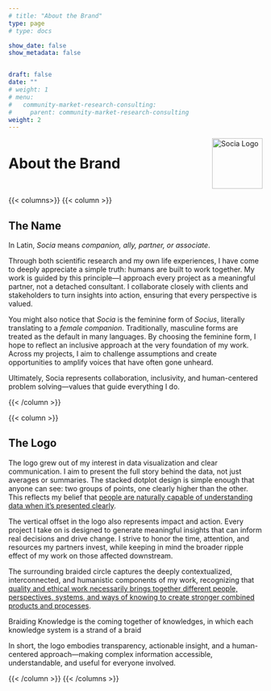 ```yaml
---
# title: "About the Brand"
type: page
# type: docs

show_date: false
show_metadata: false


draft: false
date: ""
# weight: 1
# menu:
#   community-market-research-consulting:
#     parent: community-market-research-consulting
weight: 2
---
```





<div class="header-with-logo">
  <h1>About the Brand</h1>
  <img src="/community-market-research-consulting/socia_logo.png" alt="Socia Logo" style="height:100px;">
</div>





<style>

/* Base button style */
.cta-button {
  display: inline-flex;
  align-items: center;
  justify-content: center;
  color: #fff !important;                     /* force white text */
  -webkit-text-fill-color: #fff !important;   /* for iOS / Safari */
  padding: 0.6rem 1rem;
  border-radius: 0.5rem;
  text-decoration: none;
  font-weight: 700;
  min-height: 40px;
  transition: transform .12s ease, box-shadow .12s ease, background-color .18s ease;
  will-change: transform, box-shadow, background-color;
  border: none;
}

/* Specific backgrounds for each CTA */
.cta-button.contact  { background-color: #E8C684; }
.cta-button.examples { background-color: #E3B393; }
.cta-button.library  { background-color: #BDD2D1; }

/* Keep text white in all states */
.cta-button,
.cta-button:link,
.cta-button:visited,
.cta-button:hover,
.cta-button:active,
.cta-button:focus {
  color: #fff !important;
  -webkit-text-fill-color: #fff !important;
  text-decoration: none;
}

/* Hover: slightly lighter background + lift */
.cta-button.contact:hover  { background-color: #F1D79A; }
.cta-button.examples:hover { background-color: #EEC1A5; }
.cta-button.library:hover  { background-color: #C9DDDC; }

.cta-button:hover {
  transform: translateY(-3px);
  box-shadow: 0 6px 18px rgba(0,0,0,0.08);
  cursor: pointer;
}

/* Focus accessibility */
.cta-button:focus {
  outline: 3px solid rgba(0,0,0,0.08);
  outline-offset: 2px;
}



/* === Layout container === */

.cta-container {
display: flex;
flex-wrap: wrap;         /* allows stacking on small screens */
align-items: flex-start; /* top align so text doesn't push image down */
justify-content: center; /* center them if wrapping */
column-gap: 2rem;        /* horizontal space between button-wrapper and image */
row-gap: 1rem;           /* vertical spacing when stacked */
}

.cta-container img {
  max-height: 375px;
  height: auto;
  width: auto;
  margin-top: 0rem !important;
  margin-bottom: 0rem !important;
  flex: 0 0 auto;          /* don't let image shrink */
}

.cta-button-wrapper {
  display: flex;
  flex-direction: column;  /* stack button + text vertically */
  align-items: center;     /* keep button centered */
  text-align: center;      /* default: centered text (for small screens) */
  flex: 1 1 300px;         /* allow it to grow wider when wrapping */
  min-width: 220px;        /* prevents squishing too narrow */
}

.cta-button-wrapper .cta-button {
  margin-bottom: 0.5rem;
}

/* description text */
.cta-description {
  font-size: 0.9rem;
  font-style: italic;
  line-height: 1.3;
  color: #333;
  width: 100%;             /* let it expand fully */
  max-width: none;         /* remove the artificial cap */
}

/* On larger screens, left-align the description */
@media (min-width: 768px) {
  .cta-button-wrapper {
    align-items: center;    /* keep button centered */
  }
  .cta-description {
    text-align: left;       /* left-align description text */
  }
}



.header-with-logo {
  display: flex;
  flex-wrap: wrap;
  align-items: center;
  justify-content: space-between;
}

/* Make sure the h1 takes available space */
.header-with-logo h1 {
  flex: 1 1 auto;
  min-width: 200px;
  margin: 0;
}

/* Image sizing */
.header-with-logo img {
  flex: 0 0 auto;
  margin-top: 0;
}

/* On small screens, stack vertically with logo first */
@media (max-width: 600px) {
  .header-with-logo {
    flex-direction: column;
    align-items: center;  /* center both logo and title */
  }

  .header-with-logo img {
    order: -1;  /* move logo above the h1 */
    margin-bottom: 0.5rem;
  }

  .header-with-logo h1 {
    text-align: center;/* center title on small screens */
        margin-bottom: 2rem;

  }
}
</style>



{{< columns>}}
{{< column >}}

## The Name

In Latin, *Socia* means *companion, ally, partner, or associate*.  

Through both scientific research and my own life experiences, I have come to deeply appreciate a simple truth: humans are built to work together. My work is guided by this principle—I approach every project as a meaningful partner, not a detached consultant. I collaborate closely with clients and stakeholders to turn insights into action, ensuring that every perspective is valued.  

You might also notice that *Socia* is the feminine form of *Socius*, literally translating to a *female companion*. Traditionally, masculine forms are treated as the default in many languages. By choosing the feminine form, I hope to reflect an inclusive approach at the very foundation of my work. Across my projects, I aim to challenge assumptions and create opportunities to amplify voices that have often gone unheard.  

Ultimately, Socia represents collaboration, inclusivity, and human-centered problem solving—values that guide everything I do.  

{{< /column >}}

{{< column >}}
## The Logo

The logo grew out of my interest in data visualization and clear communication. I aim to present the full story behind the data, not just averages or summaries. The stacked dotplot design is simple enough that anyone can see: two groups of points, one clearly higher than the other. This reflects my belief that [people are naturally capable of understanding data when it’s presented clearly](https://www.annualreviews.org/docserver/fulltext/psych/76/1/annurev-psych-020924-124753.pdf?expires=1756499477&id=id&accname=guest&checksum=C7834A9F3E254D49CB549672B0C50E1F).  

The vertical offset in the logo also represents impact and action. Every project I take on is designed to generate meaningful insights that can inform real decisions and drive change. I strive to honor the time, attention, and resources my partners invest, while keeping in mind the broader ripple effect of my work on those affected downstream.  

The surrounding braided circle captures the deeply contextualized, interconnected, and humanistic components of my work, recognizing that [quality and ethical work necessarily brings together different people, perspectives, systems, and ways of knowing to create stronger combined products and processes](https://braidingknowledgescanada.ca/en/home/).

Braiding Knowledge is the coming together of knowledges, in which each knowledge system is a strand of a braid


In short, the logo embodies transparency, actionable insight, and a human-centered approach—making complex information accessible, understandable, and useful for everyone involved.  

{{< /column >}}
{{< /columns >}}


